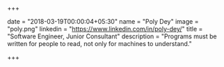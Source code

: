 +++

date = "2018-03-19T00:00:04+05:30" 
name = "Poly Dey"
image = "poly.png"
linkedin = "https://www.linkedin.com/in/poly-dey/"
title = "Software Engineer, Junior Consultant"
description = "Programs must be written for people to read, not only for machines to understand."

+++